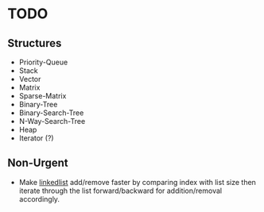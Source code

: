 TODO
====

Structures
----------
* Priority-Queue
* Stack
* Vector
* Matrix
* Sparse-Matrix
* Binary-Tree
* Binary-Search-Tree
* N-Way-Search-Tree
* Heap
* Iterator (?)


Non-Urgent
----------
 * Make [linkedlist](https://github.com/bezeredi/libdstructs/blob/master/src/linkedlist.c)
   add/remove faster by comparing index with list size then iterate through the
   list forward/backward for addition/removal accordingly.

